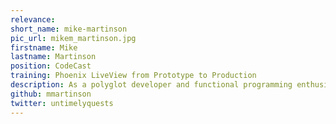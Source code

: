 ```yaml
---
relevance:
short_name: mike-martinson
pic_url: mikem_martinson.jpg
firstname: Mike
lastname: Martinson
position: CodeCast
training: Phoenix LiveView from Prototype to Production
description: As a polyglot developer and functional programming enthusiast, Mike has been pitching Elixir to his friends and colleagues since 2015. Since then, he’s led multiple Elixir projects building and running real-time applications for startups. When he’s not in front of a text editor hacking on products, you can find him in the mountains in Western Canada, tearing downhill on a bike or skis.
github: mmartinson
twitter: untimelyquests
---
```

